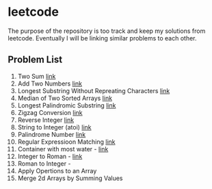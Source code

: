 # leetcode

The purpose of the repository is too track and keep my solutions from leetcode. Eventually I will be linking similar problems to each other.

## Problem List

1. Two Sum [link](problems/cpp/p0001.cpp)
2. Add Two Numbers [link](problems/cpp/p0002.cpp)
3. Longest Substring Without Repreating Characters [link](/problems//cpp/p0003.cpp)
4. Median of Two Sorted Arrays [link](/problems/cpp/p0004.cpp)
5. Longest Palindromic Substring [link](/problems/cpp/p0005.cpp)
6. Zigzag Conversion [link](/problems/cpp/p0006.cpp)
7. Reverse Integer [link](/problems/cpp//p0007.cpp)
8. String to Integer (atoi) [link](/problems//cpp/p0008.cpp)
9. Palindrome Number [link](/problems//cpp//p0009.cpp)
10. Regular Expressioon Matching [link](/problems/cpp/p0010.cpp)
11. Container with most water - [link](/problems/cpp/p0011.cpp)
12. Integer to Roman - [link](/problems/cpp/p0012.cpp)
13. Roman to Integer -
2460. Apply Opertions to an Array
2570. Merge 2d Arrays by Summing Values